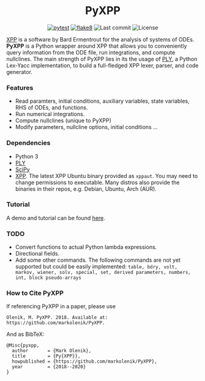 <div align="center">

# PyXPP

[![pytest](https://github.com/markolenik/PyXPP/workflows/pytest/badge.svg)](https://github.com/markolenik/PyXPP/actions/pytest)
[![flake8](https://github.com/markolenik/PyXPP/workflows/flake8/badge.svg)](https://github.com/markolenik/PyXPP/actions/flake8)
![Last commit](https://img.shields.io/github/last-commit/markolenik/pyxpp&style=plastic) ![License](https://img.shields.io/github/license/markolenik/pyxpp&style=plastic)


</div>

[XPP](http://www.math.pitt.edu/%7Ebard/xpp/xpp.html) is a software by Bard Ermentrout for the analysis of systems of ODEs. **PyXPP** is a Python wrapper around XPP that allows you to conveniently query information from the ODE file, run integrations, and compute nullclines. The main strength of PyXPP lies in its the usage of [PLY](https://github.com/dabeaz/ply), a Python Lex-Yacc implementation, to build a full-fledged XPP lexer, parser, and code generator.


### Features
- Read paramters, initial conditions, auxiliary variables, state variables, RHS of ODEs, and functions.
- Run numerical integrations.
- Compute nullclines (unique to PyXPP)
- Modify parameters, nullcline options, initial conditions ...

### Dependencies
- Python 3
- [PLY](https://github.com/dabeaz/ply)
- [SciPy](https://www.scipy.org/)
- [XPP](http://www.math.pitt.edu/%7Ebard/xpp/xpp.html). The latest XPP Ubuntu binary provided as `xppaut`. You may need to change permissions to executable. Many distros also provide the binaries in their repos, e.g. Debian, Ubuntu, Arch (AUR).

### Tutorial
A demo and tutorial can be found [here](https://github.com/markolenik/PyXPP/blob/master/wiki/demo/demo.ipynb).

### TODO
- Convert functions to actual Python lambda expressions.
- Directional fields.
- Add some other commands. The following commands are not yet supported but could be easily implemented: `table, bdry, volt, markov, wiener, solv, special, set, derived parameters, numbers, int, block pseudo-arrays`

### How to Cite PyXPP

If referencing PyXPP in a paper, please use

`Olenik, M. PyXPP. 2018. Available at: https://github.com/markolenik/PyXPP.`

And as BibTeX:

```
@Misc{pyxpp,
  author       = {Mark Olenik},
  title        = {Py{XPP}},
  howpublished = {https://github.com/markolenik/PyXPP},
  year         = {2018--2020}
}
```
